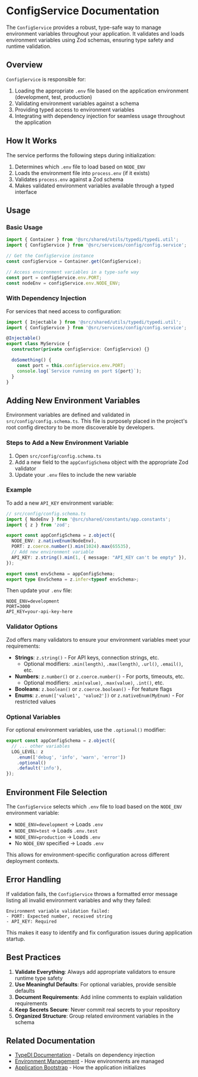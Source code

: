 # ConfigService Documentation

The `ConfigService` provides a robust, type-safe way to manage environment variables throughout your application. It validates and loads environment variables using Zod schemas, ensuring type safety and runtime validation.

## Overview

`ConfigService` is responsible for:

1. Loading the appropriate `.env` file based on the application environment (development, test, production)
2. Validating environment variables against a schema
3. Providing typed access to environment variables
4. Integrating with dependency injection for seamless usage throughout the application

## How It Works

The service performs the following steps during initialization:

1. Determines which `.env` file to load based on `NODE_ENV`
2. Loads the environment file into `process.env` (if it exists)
3. Validates `process.env` against a Zod schema
4. Makes validated environment variables available through a typed interface

## Usage

### Basic Usage

```typescript
import { Container } from '@src/shared/utils/typedi/typedi.util';
import { ConfigService } from '@src/services/config/config.service';

// Get the ConfigService instance
const configService = Container.get(ConfigService);

// Access environment variables in a type-safe way
const port = configService.env.PORT;
const nodeEnv = configService.env.NODE_ENV;
```

### With Dependency Injection

For services that need access to configuration:

```typescript
import { Injectable } from '@src/shared/utils/typedi/typedi.util';
import { ConfigService } from '@src/services/config/config.service';

@Injectable()
export class MyService {
  constructor(private configService: ConfigService) {}

  doSomething() {
    const port = this.configService.env.PORT;
    console.log(`Service running on port ${port}`);
  }
}
```

## Adding New Environment Variables

Environment variables are defined and validated in `src/config/config.schema.ts`. This file is purposely placed in the project's root config directory to be more discoverable by developers.

### Steps to Add a New Environment Variable

1. Open `src/config/config.schema.ts`
2. Add a new field to the `appConfigSchema` object with the appropriate Zod validator
3. Update your `.env` files to include the new variable

### Example

To add a new `API_KEY` environment variable:

```typescript
// src/config/config.schema.ts
import { NodeEnv } from '@src/shared/constants/app.constants';
import { z } from 'zod';

export const appConfigSchema = z.object({
  NODE_ENV: z.nativeEnum(NodeEnv),
  PORT: z.coerce.number().min(1024).max(65535),
  // Add new environment variable
  API_KEY: z.string().min(1, { message: "API_KEY can't be empty" }),
});

export const envSchema = appConfigSchema;
export type EnvSchema = z.infer<typeof envSchema>;
```

Then update your `.env` file:

```
NODE_ENV=development
PORT=3000
API_KEY=your-api-key-here
```

### Validator Options

Zod offers many validators to ensure your environment variables meet your requirements:

- **Strings**: `z.string()` - For API keys, connection strings, etc.
  - Optional modifiers: `.min(length)`, `.max(length)`, `.url()`, `.email()`, etc.
- **Numbers**: `z.number()` or `z.coerce.number()` - For ports, timeouts, etc.
  - Optional modifiers: `.min(value)`, `.max(value)`, `.int()`, etc.
- **Booleans**: `z.boolean()` or `z.coerce.boolean()` - For feature flags
- **Enums**: `z.enum(['value1', 'value2'])` or `z.nativeEnum(MyEnum)` - For restricted values

### Optional Variables

For optional environment variables, use the `.optional()` modifier:

```typescript
export const appConfigSchema = z.object({
  // ... other variables
  LOG_LEVEL: z
    .enum(['debug', 'info', 'warn', 'error'])
    .optional()
    .default('info'),
});
```

## Environment File Selection

The `ConfigService` selects which `.env` file to load based on the `NODE_ENV` environment variable:

- `NODE_ENV=development` → Loads `.env`
- `NODE_ENV=test` → Loads `.env.test`
- `NODE_ENV=production` → Loads `.env`
- No `NODE_ENV` specified → Loads `.env`

This allows for environment-specific configuration across different deployment contexts.

## Error Handling

If validation fails, the `ConfigService` throws a formatted error message listing all invalid environment variables and why they failed:

```
Environment variable validation failed:
- PORT: Expected number, received string
- API_KEY: Required
```

This makes it easy to identify and fix configuration issues during application startup.

## Best Practices

1. **Validate Everything**: Always add appropriate validators to ensure runtime type safety
2. **Use Meaningful Defaults**: For optional variables, provide sensible defaults
3. **Document Requirements**: Add inline comments to explain validation requirements
4. **Keep Secrets Secure**: Never commit real secrets to your repository
5. **Organized Structure**: Group related environment variables in the schema

## Related Documentation

- [TypeDI Documentation](./dependency-injection.md) - Details on dependency injection
- [Environment Management](./setup-env-loader.md) - How environments are managed
- [Application Bootstrap](./app-service.md) - How the application initializes
